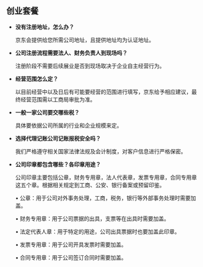 ## 创业套餐

- **没有注册地址，怎么办？**

  京东会提供给您所需公司地址，且提供地址均为认证地址。
  
- **公司注册流程需要法人、财务负责人到现场吗？**

  注册阶段不需要后续展业是否到现场取决于企业自主经营行为。

- **经营范围怎么定？**

  以目前经营中以及日后有可能要经营的范围进行填写，京东给予相应建议，最终经营范围需以工商局审批为准。

- **一般一家公司要交哪些税？**

  具体要依据公司所属的行业和企业规模来定。

- **选择代理记账公司记账报税安全吗？**

  我们严格遵守相关国家法律法规及会计制度，对客户信息进行严格保密。

- **公司印章都包含哪些？各印章用途？**

  公司印章主要包括公章，财务专用章，法人代表章，发票专用章，合同专用章这五个章。根据相关规定到工商、公安、银行备案或预留印鉴。
  
  •	公章：用于公司对外事务处理，工商，税务，银行等外部事务处理时需要加盖。

  •	财务专用章：用于公司票据的出具，支票等在出具时需要加盖。
  
  •	法定代表人章：用于特定的用途，公司出具票据时也要加盖此印章。
  
  •	发票专用章：用于公司开具发票时需要加盖。
  
  •	合同专用章：用于公司签订合同时需要加盖。
  

